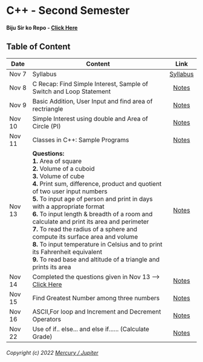 # C++ - Second Semester 

#### Biju Sir ko Repo - [Click Here](https://github.com/ictednepal/OOPwithCPP/)

## Table of Content

|Date|Content|Link|
|--------|---------|:---------:|
|Nov 7|Syllabus|[Syllabus](/Notes/000_Nov7/)|
|Nov 8|C Recap: Find Simple Interest, Sample of Switch and Loop Statement|[Notes](/Notes/001_Nov8/)|
|Nov 9|Basic Addition, User Input and find area of rectriangle|[Notes](/Notes/002_Nov9/)|
|Nov 10|Simple Interest using double and Area of Circle (PI)|[Notes](/Notes/003_Nov10/)|
|Nov 11|Classes in C++: Sample Programs|[Notes](/Notes/004_Nov11/)|
|Nov 13|**Questions:**<br/>**1.** Area of square <br/> **2.** Volume of a cuboid <br/> **3.** Volume of cube <br/> **4.** Print sum, difference, product and quotient of two user input numbers <br/> **5.** To input age of person and print in days with a appropriate format <br/> **6.** To input length & breadth of a room and calculate and print its area and perimeter <br/> **7.** To read the radius of a sphere and compute its surface area and volume <br/> **8.** To input temperature in Celsius and to print its Fahrenheit equivalent <br/> **9.** To read base and altitude of a triangle and prints its area|[Notes](/Notes/005_Nov13/)|
|Nov 14|Completed the questions given in Nov 13 --> [Click Here](/Notes/005_Nov13/)|[Notes](/Notes/006_Nov14/)|
|Nov 15|Find Greatest Number among three numbers |[Notes](/Notes/007_Nov15)|
|Nov 16|ASCII,For loop and Increment and Decrement Operators |[Notes](/Notes/008_Nov16/)|
|Nov 22|Use of if.. else... and else if...... (Calculate Grade) |[Notes](/Notes/009_Nov22/) |



###### Copyright (c) 2022 [Mercury / Jupiter](https://nikhilbastola.com.np) 